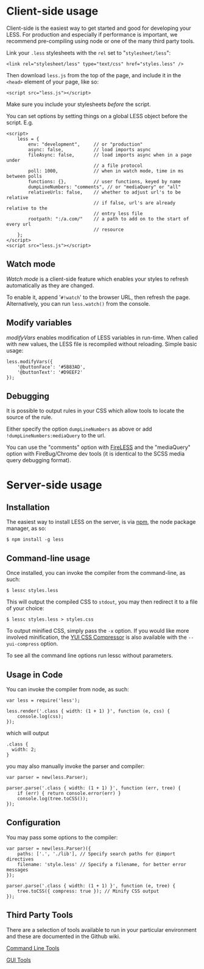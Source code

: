 Client-side usage
=================

Client-side is the easiest way to get started and good for developing your LESS. For production and especially
if performance is important, we recommend pre-compiling using node or one of the many third party tools.

Link your `.less` stylesheets with the `rel` set to "`stylesheet/less`":

    <link rel="stylesheet/less" type="text/css" href="styles.less" />

Then download `less.js` from the top of the page, and include it in the `<head>` element of your page, like so:

    <script src="less.js"></script>

Make sure you include your stylesheets *before* the script.

You can set options by setting things on a global LESS object before the script. E.g.

    <script>
        less = {
            env: "development",     // or "production"
            async: false,           // load imports async
            fileAsync: false,       // load imports async when in a page under
                                    // a file protocol
            poll: 1000,             // when in watch mode, time in ms between polls
            functions: {},          // user functions, keyed by name
            dumpLineNumbers: "comments", // or "mediaQuery" or "all"
            relativeUrls: false,    // whether to adjust url's to be relative
                                    // if false, url's are already relative to the
                                    // entry less file
            rootpath: ":/a.com/"    // a path to add on to the start of every url
                                    // resource
        };
    </script>
    <script src="less.js"></script>

Watch mode
----------

*Watch mode* is a client-side feature which enables your styles to refresh automatically as they are changed.

To enable it, append '`#!watch`' to the browser URL, then refresh the page. Alternatively, you can
run `less.watch()` from the console.

Modify variables
----------------

*modifyVars* enables modification of LESS variables in run-time. When called with new values, the LESS file
is recompiled without reloading. Simple basic usage:

    less.modifyVars({
        '@buttonFace': '#5B83AD',
        '@buttonText': '#D9EEF2'
    });

Debugging
---------

It is possible to output rules in your CSS which allow tools to locate the source of the rule.

Either specify the option `dumpLineNumbers` as above or add `!dumpLineNumbers:mediaQuery` to the url.

You can use the "comments" option with [FireLESS](https://addons.mozilla.org/en-us/firefox/addon/fireless/) and
the "mediaQuery" option with FireBug/Chrome dev tools (it is identical to the SCSS media query debugging format).

Server-side usage
=================

Installation
------------

The easiest way to install LESS on the server, is via [npm](https://github.com/isaacs/npm), the node package manager, as so:

    $ npm install -g less

Command-line usage
------------------

Once installed, you can invoke the compiler from the command-line, as such:

    $ lessc styles.less

This will output the compiled CSS to `stdout`, you may then redirect it to a file of your choice:

    $ lessc styles.less > styles.css

To output minified CSS, simply pass the `-x` option. If you would like more involved minification,
the [YUI CSS Compressor](http://developer.yahoo.com/yui/compressor/css.html) is also available with
the `--yui-compress` option.

To see all the command line options run lessc without parameters.

Usage in Code
-------------

You can invoke the compiler from node, as such:

    var less = require('less');

    less.render('.class { width: (1 + 1) }', function (e, css) {
        console.log(css);
    });

which will output

    .class {
      width: 2;
    }

you may also manually invoke the parser and compiler:

    var parser = new(less.Parser);

    parser.parse('.class { width: (1 + 1) }', function (err, tree) {
        if (err) { return console.error(err) }
        console.log(tree.toCSS());
    });

Configuration
-------------

You may pass some options to the compiler:

    var parser = new(less.Parser)({
        paths: ['.', './lib'], // Specify search paths for @import directives
        filename: 'style.less' // Specify a filename, for better error messages
    });

    parser.parse('.class { width: (1 + 1) }', function (e, tree) {
        tree.toCSS({ compress: true }); // Minify CSS output
    });

Third Party Tools
-----------------

There are a selection of tools available to run in your particular environment and these are documented in the Github wiki.

<a href="https://github.com/cloudhead/less.js/wiki/Command-Line-use-of-LESS">Command Line Tools</a>

<a href="https://github.com/cloudhead/less.js/wiki/GUI-compilers-that-use-LESS.js">GUI Tools</a>
